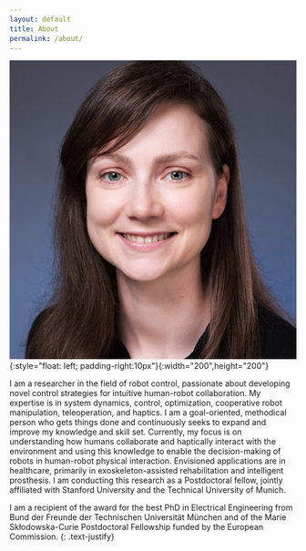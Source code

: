 ```yaml
---
layout: default
title: About
permalink: /about/
---
```

![image info](selma_head.jpg){:style="float: left; padding-right:10px"}{:width="200",height="200"}

I am a researcher in the field of robot control, passionate about developing novel control strategies for intuitive human-robot collaboration. My expertise is in system dynamics, control, optimization, cooperative robot manipulation, teleoperation, and haptics. I am a goal-oriented, methodical person who gets things done and continuously seeks to expand and improve my knowledge and skill set.
Currently, my focus is on understanding how humans collaborate and haptically interact with the environment and using this knowledge to enable the decision-making of robots in human-robot physical interaction. Envisioned applications are in healthcare, primarily in exoskeleton-assisted rehabilitation and intelligent prosthesis. I am conducting this research as a Postdoctoral fellow, jointly affiliated with Stanford University and the Technical University of Munich.

I am a recipient of the award for the best PhD in Electrical Engineering from Bund der Freunde der Technischen Universität München and of the Marie Skłodowska-Curie Postdoctoral Fellowship funded by the European Commission.
{: .text-justify}

<!-- This is the base Jekyll theme. You can find out more info about customizing your Jekyll theme, as well as basic Jekyll usage documentation at [jekyllrb.com](https://jekyllrb.com/) -->

<!-- You can find the source code for Minima at GitHub:
[jekyll][jekyll-organization] /
[minima](https://github.com/jekyll/minima)

You can find the source code for Jekyll at GitHub:
[jekyll][jekyll-organization] /
[jekyll](https://github.com/jekyll/jekyll)


[jekyll-organization]: https://github.com/jekyll -->
